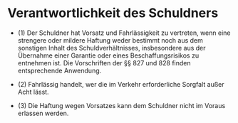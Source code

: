 # Verantwortlichkeit des Schuldners

- (1) Der Schuldner hat Vorsatz und Fahrlässigkeit zu vertreten, wenn eine strengere oder mildere Haftung weder bestimmt noch aus dem sonstigen Inhalt des Schuldverhältnisses, insbesondere aus der Übernahme einer Garantie oder eines Beschaffungsrisikos zu entnehmen ist. Die Vorschriften der §§ 827 und 828 finden entsprechende Anwendung.

- (2) Fahrlässig handelt, wer die im Verkehr erforderliche Sorgfalt außer Acht lässt.

- (3) Die Haftung wegen Vorsatzes kann dem Schuldner nicht im Voraus erlassen werden.

